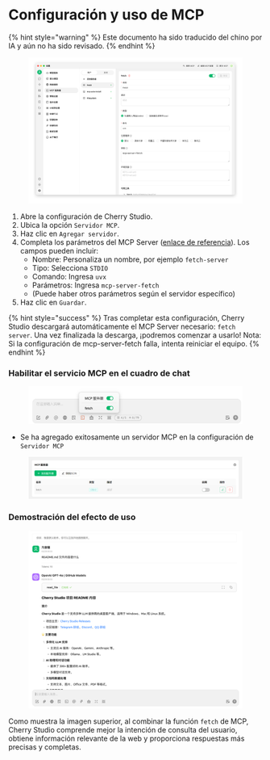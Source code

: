 # Configuración y uso de MCP


{% hint style="warning" %}
Este documento ha sido traducido del chino por IA y aún no ha sido revisado.
{% endhint %}




<figure><img src="../../.gitbook/assets/image (8) (1).png" alt=""><figcaption></figcaption></figure>

1. Abre la configuración de Cherry Studio.
2. Ubica la opción `Servidor MCP`.
3. Haz clic en `Agregar servidor`.
4. Completa los parámetros del MCP Server ([enlace de referencia](https://github.com/modelcontextprotocol/servers/tree/main/src/fetch)). Los campos pueden incluir:
   * Nombre: Personaliza un nombre, por ejemplo `fetch-server`
   * Tipo: Selecciona `STDIO`
   * Comando: Ingresa `uvx`
   * Parámetros: Ingresa `mcp-server-fetch`
   * (Puede haber otros parámetros según el servidor específico)
5. Haz clic en `Guardar`.

{% hint style="success" %}
Tras completar esta configuración, Cherry Studio descargará automáticamente el MCP Server necesario: `fetch server`. Una vez finalizada la descarga, ¡podremos comenzar a usarlo! Nota: Si la configuración de mcp-server-fetch falla, intenta reiniciar el equipo.
{% endhint %}

### Habilitar el servicio MCP en el cuadro de chat

<figure><img src="../../.gitbook/assets/MCP-输入框按钮示例.png" alt=""><figcaption></figcaption></figure>

* Se ha agregado exitosamente un servidor MCP en la configuración de `Servidor MCP`

<figure><img src="../../.gitbook/assets/MCP服务器示例.png" alt=""><figcaption></figcaption></figure>

### **Demostración del efecto de uso**

<figure><img src="../../.gitbook/assets/image (1) (1) (1) (1) (1) (1).png" alt=""><figcaption></figcaption></figure>

Como muestra la imagen superior, al combinar la función `fetch` de MCP, Cherry Studio comprende mejor la intención de consulta del usuario, obtiene información relevante de la web y proporciona respuestas más precisas y completas.